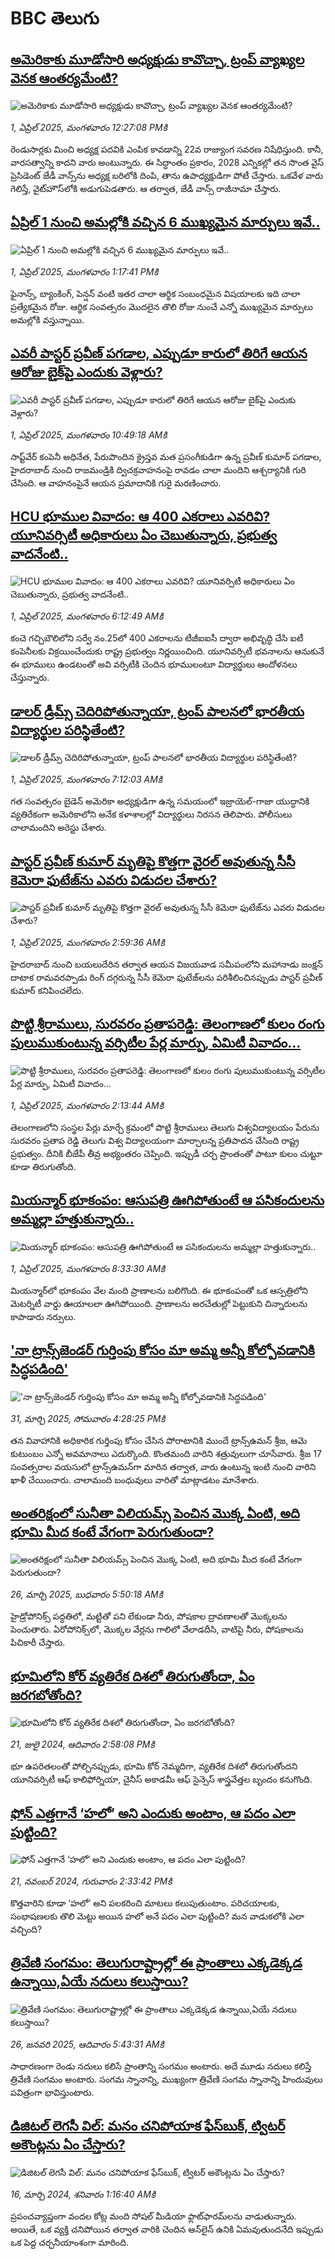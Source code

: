 # BBC తెలుగు## [అమెరికాకు మూడోసారి అధ్యక్షుడు కావొచ్చా, ట్రంప్ వ్యాఖ్యల వెనక ఆంతర్యమేంటి?](https://www.bbc.com/telugu/articles/c74n80d744do?at_campaign=githubrss)![అమెరికాకు మూడోసారి అధ్యక్షుడు కావొచ్చా, ట్రంప్ వ్యాఖ్యల వెనక ఆంతర్యమేంటి?](https://ichef.bbci.co.uk/ace/standard/240/cpsprodpb/6d59/live/d6077f00-0ecf-11f0-ac9f-c37d6fd89579.jpg)_1, ఏప్రిల్ 2025, మంగళవారం 12:27:08 PMకి_రెండుసార్లకు మించి అధ్యక్ష పదవికి ఎంపిక కావడాన్ని 22వ రాజ్యాంగ సవరణ నిషేధిస్తుంది. కానీ, వారసత్వాన్ని కాదని వారు అంటున్నారు. ఈ సిద్ధాంతం ప్రకారం, 2028 ఎన్నికల్లో తన సొంత వైస్ ప్రెసిడెంట్‌ జేడీ వాన్స్‌ను అధ్యక్ష బరిలోకి దింపి, తాను ఉపాధ్యక్షుడిగా పోటీ చేస్తారు. ఒకవేళ వారు గెలిస్తే, వైట్‌హౌస్‌లోకి అడుగుపెడతారు. ఆ తర్వాత, జేడీ వాన్స్ రాజీనామా చేస్తారు.## [ఏప్రిల్ 1 నుంచి అమల్లోకి వచ్చిన 6 ముఖ్యమైన మార్పులు ఇవే..](https://www.bbc.com/telugu/articles/cgqv8evg279o?at_campaign=githubrss)![ఏప్రిల్ 1 నుంచి అమల్లోకి వచ్చిన 6 ముఖ్యమైన మార్పులు ఇవే..](https://ichef.bbci.co.uk/ace/standard/240/cpsprodpb/0acb/live/5f5ae7c0-0ee8-11f0-b234-07dc7691c360.png)_1, ఏప్రిల్ 2025, మంగళవారం 1:17:41 PMకి_ఫైనాన్స్, బ్యాంకింగ్, పెన్షన్ వంటి ఇతర చాలా ఆర్థిక సంబంధమైన విషయాలకు ఇది చాలా ప్రత్యేకమైన రోజు. ఆర్థిక సంవత్సరం మొదలైన తొలి రోజు నుంచే ఎన్నో ముఖ్యమైన మార్పులు అమల్లోకి వస్తున్నాయి.## [ఎవరీ పాస్టర్ ప్రవీణ్ పగడాల, ఎప్పుడూ కారులో తిరిగే ఆయన ఆరోజు బైక్‌పై ఎందుకు వెళ్లారు?](https://www.bbc.com/telugu/articles/c0r589exz4no?at_campaign=githubrss)![ఎవరీ పాస్టర్ ప్రవీణ్ పగడాల, ఎప్పుడూ కారులో తిరిగే ఆయన ఆరోజు బైక్‌పై ఎందుకు వెళ్లారు?](https://ichef.bbci.co.uk/ace/standard/240/cpsprodpb/8d59/live/822d81a0-0ee7-11f0-9471-fd068d782b6b.jpg)_1, ఏప్రిల్ 2025, మంగళవారం 10:49:18 AMకి_సాప్ట్‌వేర్ కంపెనీ అధినేత, పేరుపొందిన క్రైస్తవ మత ప్రసంగీకుడిగా ఉన్న ప్రవీణ్ కుమార్ పగడాల, హైదరాబాద్ నుంచి రాజమండ్రికి ద్విచక్రవాహనంపై రావడం చాలా మందిని ఆశ్చర్యానికి గురి చేసింది. ఆ వాహనంపైనే ఆయన ప్రమాదానికి గురై మరణించారు.## [HCU భూముల వివాదం: ఆ 400 ఎకరాలు ఎవరివి? యూనివర్సిటీ  అధికారులు ఏం చెబుతున్నారు, ప్రభుత్వ వాదనేంటి.. ](https://www.bbc.com/telugu/articles/cn4wz3n3v3ro?at_campaign=githubrss)![HCU భూముల వివాదం: ఆ 400 ఎకరాలు ఎవరివి? యూనివర్సిటీ  అధికారులు ఏం చెబుతున్నారు, ప్రభుత్వ వాదనేంటి.. ](https://ichef.bbci.co.uk/ace/standard/240/cpsprodpb/10ef/live/7c5046a0-0ec4-11f0-ba12-8d27eb561761.jpg)_1, ఏప్రిల్ 2025, మంగళవారం 6:12:49 AMకి_కంచె గచ్చిబౌలిలోని సర్వే నం.25లో 400 ఎకరాలను టీజీఐఐసీ ద్వారా అభివృద్ధి చేసి ఐటీ కంపెనీలకు విక్రయించేందుకు రాష్ట్ర ప్రభుత్వం నిర్ణయించింది. యూనివర్సిటీ భవనాలను ఆనుకునే ఈ భూములు ఉండటంతో అవి వర్సిటీకి చెందిన భూములంటూ విద్యార్థులు ఆందోళనలు చేస్తున్నారు.## [డాలర్ డ్రీమ్స్ చెదిరిపోతున్నాయా, ట్రంప్ పాలనలో భారతీయ విద్యార్థుల పరిస్థితేంటి?](https://www.bbc.com/telugu/articles/cn4wzxyx20no?at_campaign=githubrss)![డాలర్ డ్రీమ్స్ చెదిరిపోతున్నాయా, ట్రంప్ పాలనలో భారతీయ విద్యార్థుల పరిస్థితేంటి?](https://ichef.bbci.co.uk/ace/standard/240/cpsprodpb/ea61/live/22036ee0-0ec2-11f0-8f09-13e8c6b5fbba.jpg)_1, ఏప్రిల్ 2025, మంగళవారం 7:12:03 AMకి_గత సంవత్సరం బైడెన్ అమెరికా అధ్యక్షుడిగా ఉన్న సమయంలో ఇజ్రాయెల్-గాజా యుద్ధానికి వ్యతిరేకంగా అమెరికాలోని అనేక కళాశాలల్లో విద్యార్థులు నిరసన తెలిపారు. పోలీసులు చాలామందిని అరెస్టు చేశారు.## [పాస్టర్ ప్రవీణ్ కుమార్ మృతిపై కొత్తగా వైరల్ అవుతున్న సీసీ కెమెరా ఫుటేజ్‌ను ఎవరు విడుదల చేశారు?](https://www.bbc.com/telugu/articles/cd02zvj4p70o?at_campaign=githubrss)![పాస్టర్ ప్రవీణ్ కుమార్ మృతిపై కొత్తగా వైరల్ అవుతున్న సీసీ కెమెరా ఫుటేజ్‌ను ఎవరు విడుదల చేశారు?](https://ichef.bbci.co.uk/ace/standard/240/cpsprodpb/ac33/live/7c5c8600-0ea0-11f0-96d4-0176469b616f.jpg)_1, ఏప్రిల్ 2025, మంగళవారం 2:59:36 AMకి_హైదరాబాద్ నుంచి బయలుదేరిన తర్వాత ఆయన విజయవాడ సమీపంలోని మహానాడు జంక్షన్  దాటాక రామవరప్పాడు రింగ్‌ దగ్గరున్న సీసీ కెమెరా ఫుటేజ్‌లను  పరిశీలించినప్పుడు పాస్టర్ ప్రవీణ్‌ కుమార్ కనిపించలేదు.## [పొట్టి శ్రీరాములు, సురవరం ప్రతాపరెడ్డి:  తెలంగాణలో కులం రంగు పులుముకుంటున్న వర్సిటీల పేర్ల మార్పు, ఏమిటీ వివాదం...  ](https://www.bbc.com/telugu/articles/c0l08l32xkro?at_campaign=githubrss)![పొట్టి శ్రీరాములు, సురవరం ప్రతాపరెడ్డి:  తెలంగాణలో కులం రంగు పులుముకుంటున్న వర్సిటీల పేర్ల మార్పు, ఏమిటీ వివాదం...  ](https://ichef.bbci.co.uk/ace/standard/240/cpsprodpb/9551/live/89f7eea0-0eb2-11f0-ba12-8d27eb561761.jpg)_1, ఏప్రిల్ 2025, మంగళవారం 2:13:44 AMకి_తెలంగాణలోని సంస్థల పేర్లు మార్చే క్రమంలో పొట్టి శ్రీరాములు తెలుగు విశ్వవిద్యాలయం పేరును సురవరం ప్రతాప రెడ్డి తెలుగు విశ్వ విద్యాలయంగా మార్చాలన్న ప్రతిపాదన చేసింది రాష్ట్ర ప్రభుత్వం. దీనికి బీజేపీ తీవ్ర అభ్యంతరం చెప్పింది. ఇప్పుడీ చర్చ ప్రాంతంతో పాటూ కులం చుట్టూ కూడా తిరుగుతోంది.## [మియన్మార్ భూకంపం: ఆసుపత్రి ఊగిపోతుంటే ఆ పసికందులను అమ్మల్లా హత్తుకున్నారు..](https://www.bbc.com/telugu/articles/c985yn65dd3o?at_campaign=githubrss)![మియన్మార్ భూకంపం: ఆసుపత్రి ఊగిపోతుంటే ఆ పసికందులను అమ్మల్లా హత్తుకున్నారు..](https://ichef.bbci.co.uk/ace/standard/240/cpsprodpb/6d7c/live/3bd19f80-0ed2-11f0-b234-07dc7691c360.jpg)_1, ఏప్రిల్ 2025, మంగళవారం 8:33:30 AMకి_మియన్మార్‌లో భూకంపం వేల మంది ప్రాణాలను బలిగొంది. ఈ భూకంపంతో ఒక ఆస్పత్రిలోని మెటర్నిటీ వార్డు ఊయాలలా ఊగిపోయింది. ప్రాణాలను అరచేతుల్లో పెట్టుకుని చిన్నారులను కాపాడారు నర్సులు.## ['నా ట్రాన్స్‌జెండర్ గుర్తింపు కోసం మా అమ్మ అన్నీ కోల్పోవడానికి సిద్ధపడింది'](https://www.bbc.com/telugu/articles/ce3q13r2ez0o?at_campaign=githubrss)!['నా ట్రాన్స్‌జెండర్ గుర్తింపు కోసం మా అమ్మ అన్నీ కోల్పోవడానికి సిద్ధపడింది'](https://ichef.bbci.co.uk/ace/standard/240/cpsprodpb/01f2/live/9c61c0c0-0e2b-11f0-b851-29ea4ea8a4cd.jpg)_31, మార్చి 2025, సోమవారం 4:28:25 PMకి_తన వివాహానికి అధికారిక గుర్తింపు కోసం చేసిన పోరాటానికి ముందే ట్రాన్స్‌‌ఉమన్ శ్రీజ, ఆమె కుటుంబం ఎన్నో అవమానాలు ఎదుర్కొంది. కొంతమంది వారిని శత్రువులుగా చూసేవారు. శ్రీజ 17 సంవత్సరాల వయసులో ట్రాన్స్‌‌ఉమన్‌గా మారిన తర్వాత, వారు ఉంటున్న ఇంటి నుంచి వారిని ఖాళీ చేయించారు. చాలామంది బంధువులు వారితో మాట్లాడటం మానేశారు.## [అంతరిక్షంలో సునీతా విలియమ్స్ పెంచిన మొక్క ఏంటి, అది భూమి మీద కంటే వేగంగా పెరుగుతుందా?](https://www.bbc.com/telugu/articles/c1mn43gmj39o?at_campaign=githubrss)![అంతరిక్షంలో సునీతా విలియమ్స్ పెంచిన మొక్క ఏంటి, అది భూమి మీద కంటే వేగంగా పెరుగుతుందా?](https://ichef.bbci.co.uk/ace/standard/240/cpsprodpb/931a/live/71e4f570-0966-11f0-94d4-6f954f5dcfa3.jpg)_26, మార్చి 2025, బుధవారం 5:50:18 AMకి_హైడ్రోపోనిక్స్‌ పద్ధతిలో, మట్టితో పని లేకుండా నీరు, పోషకాల ద్రావణాలతో మొక్కలను పెంచుతారు. ఏరోపోనిక్స్‌లో, మొక్కల వేర్లను గాలిలో వేలాడదీసి, వాటిపై నీరు, పోషకాలను పిచికారీ చేస్తారు.## [భూమిలోని కోర్ వ్యతిరేక దిశలో తిరుగుతోందా, ఏం జరగబోతోంది?](https://www.bbc.com/telugu/articles/crgr7rnd7g4o?at_campaign=githubrss)![భూమిలోని కోర్ వ్యతిరేక దిశలో తిరుగుతోందా, ఏం జరగబోతోంది?](https://ichef.bbci.co.uk/ace/standard/240/cpsprodpb/cc28/live/4457bc00-3ec3-11ef-b2f4-77406157b906.jpg)_21, జులై 2024, ఆదివారం 2:58:08 PMకి_భూ ఉపరితలంతో పోల్చినప్పుడు, భూమి కోర్ నెమ్మదిగా, వ్యతిరేక దిశలో తిరుగుతోందని యూనివర్సిటీ ఆఫ్ కాలిఫోర్నియా, చైనీస్ అకాడమీ ఆఫ్ సైన్సెస్‌ శాస్త్రవేత్తల బృందం కనుగొంది.## [ఫోన్ ఎత్తగానే ‘హలో’ అని ఎందుకు అంటాం, ఆ పదం ఎలా పుట్టింది?](https://www.bbc.com/telugu/articles/cgj7x7gdjq4o?at_campaign=githubrss)![ఫోన్ ఎత్తగానే ‘హలో’ అని ఎందుకు అంటాం, ఆ పదం ఎలా పుట్టింది?](https://ichef.bbci.co.uk/ace/standard/240/cpsprodpb/0618/live/7a20ebb0-a807-11ef-b21e-5359bd56d02f.jpg)_21, నవంబర్ 2024, గురువారం 2:33:42 PMకి_కొత్తవారిని కూడా ‘హలో’ అని పలకరించి మాటలు కలుపుతుంటాం.  పరిచయాలకు, సంభాషణలకు తొలి మెట్టు అయిన హలో అనే పదం ఎలా పుట్టింది? మన వాడుకలోకి ఎలా వచ్చింది?## [త్రివేణి సంగమం: తెలుగురాష్ట్రాల్లో ఈ ప్రాంతాలు ఎక్కడెక్కడ ఉన్నాయి,ఏయే నదులు కలుస్తాయి? ](https://www.bbc.com/telugu/articles/cz7elrr17jeo?at_campaign=githubrss)![త్రివేణి సంగమం: తెలుగురాష్ట్రాల్లో ఈ ప్రాంతాలు ఎక్కడెక్కడ ఉన్నాయి,ఏయే నదులు కలుస్తాయి? ](https://ichef.bbci.co.uk/ace/standard/240/cpsprodpb/9dad/live/7f50e780-da42-11ef-a37f-eba91255dc3d.jpg)_26, జనవరి 2025, ఆదివారం 5:43:31 AMకి_సాధారణంగా రెండు నదులు కలిసే ప్రాంతాన్ని సంగమం అంటారు. అదే మూడు నదులు కలిస్తే త్రివేణి సంగమం అంటారు. సంగమ స్నానాన్ని, ముఖ్యంగా త్రివేణి సంగమ స్నానాన్ని హిందువులు పవిత్రంగా భావిస్తుంటారు.## [డిజిటల్ లెగసీ విల్: మనం చనిపోయాక ఫేస్‌బుక్, ట్విటర్‌ అకౌంట్లను ఏం చేస్తారు?](https://www.bbc.com/telugu/articles/cx0zl1qeyq2o?at_campaign=githubrss)![డిజిటల్ లెగసీ విల్: మనం చనిపోయాక ఫేస్‌బుక్, ట్విటర్‌ అకౌంట్లను ఏం చేస్తారు?](https://ichef.bbci.co.uk/ace/standard/240/cpsprodpb/bea2/live/2323ffd0-e2d4-11ee-9410-0f893255c2a0.jpg)_16, మార్చి 2024, శనివారం 1:16:40 AMకి_ప్రపంచవ్యాప్తంగా వందల కోట్ల మంది సోషల్ మీడియా ఫ్లాట్‌ఫారమ్‌లను వాడుతున్నారు. అయితే, ఒక వ్యక్తి చనిపోయిన తర్వాత వారికి చెందిన ఆన్‌లైన్ ఉనికి ఏమవుతుందనేది ఇప్పుడు ఒక పెద్ద చర్చనీయాంశంగా మారింది.